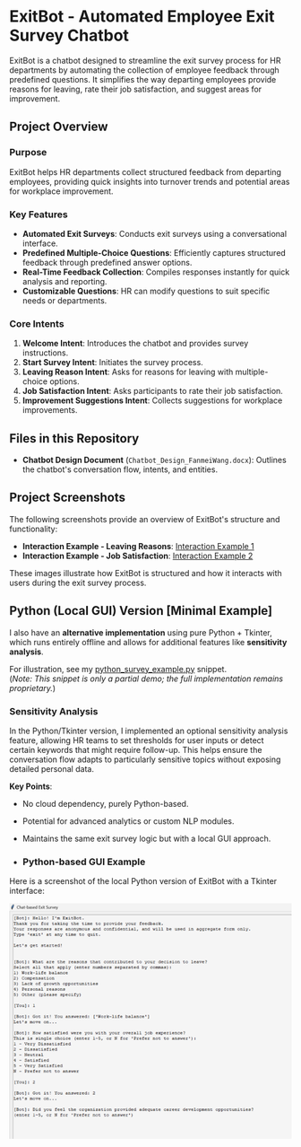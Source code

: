 # ExitBot - Automated Employee Exit Survey Chatbot
ExitBot is a chatbot designed to streamline the exit survey process for HR departments by automating the collection of employee feedback through predefined questions. It simplifies the way departing employees provide reasons for leaving, rate their job satisfaction, and suggest areas for improvement.

## Project Overview

### Purpose
ExitBot helps HR departments collect structured feedback from departing employees, providing quick insights into turnover trends and potential areas for workplace improvement.

### Key Features
- **Automated Exit Surveys**: Conducts exit surveys using a conversational interface.
- **Predefined Multiple-Choice Questions**: Efficiently captures structured feedback through predefined answer options.
- **Real-Time Feedback Collection**: Compiles responses instantly for quick analysis and reporting.
- **Customizable Questions**: HR can modify questions to suit specific needs or departments.

### Core Intents
1. **Welcome Intent**: Introduces the chatbot and provides survey instructions.
2. **Start Survey Intent**: Initiates the survey process.
3. **Leaving Reason Intent**: Asks for reasons for leaving with multiple-choice options.
4. **Job Satisfaction Intent**: Asks participants to rate their job satisfaction.
5. **Improvement Suggestions Intent**: Collects suggestions for workplace improvements.

## Files in this Repository
- **Chatbot Design Document** (`Chatbot_Design_FanmeiWang.docx`): Outlines the chatbot's conversation flow, intents, and entities.

## Project Screenshots
The following screenshots provide an overview of ExitBot's structure and functionality:
- **Interaction Example - Leaving Reasons**: [Interaction Example 1](Screenshot_1.png)
- **Interaction Example - Job Satisfaction**: [Interaction Example 2](Screenshot_2.png)

These images illustrate how ExitBot is structured and how it interacts with users during the exit survey process.

## Python (Local GUI) Version [Minimal Example]
I also have an **alternative implementation** using pure Python + Tkinter, which runs entirely offline
and allows for additional features like **sensitivity analysis**. 

For illustration, see my [python_survey_example.py](python_survey_example.py) snippet.  
(_Note: This snippet is only a partial demo; the full implementation remains proprietary._)

### Sensitivity Analysis 
In the Python/Tkinter version, I implemented an optional sensitivity analysis feature, allowing HR
teams to set thresholds for user inputs or detect certain keywords that might require follow-up.
This helps ensure the conversation flow adapts to particularly sensitive topics without exposing
detailed personal data.

**Key Points**:
- No cloud dependency, purely Python-based.
- Potential for advanced analytics or custom NLP modules.
- Maintains the same exit survey logic but with a local GUI approach.

- ### Python-based GUI Example

Here is a screenshot of the local Python version of ExitBot with a Tkinter interface:

![AltText](ExitBot_Python.png)



